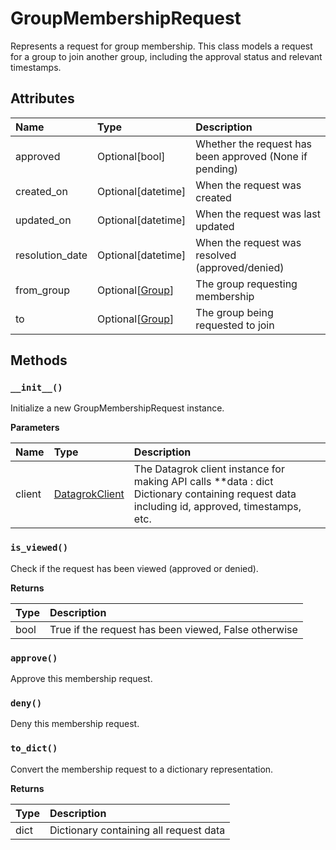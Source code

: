# GroupMembershipRequest

Represents a request for group membership. This class models a request for a group to join another group, including the approval status and relevant timestamps.

## Attributes

| Name | Type | Description |
| :--- | :--- | :---------- |
| approved | Optional[bool] | Whether the request has been approved (None if pending) |
| created_on | Optional[datetime] | When the request was created |
| updated_on | Optional[datetime] | When the request was last updated |
| resolution_date | Optional[datetime] | When the request was resolved (approved/denied) |
| from_group | Optional[[Group](../../group/classes/Group.md)] | The group requesting membership |
| to | Optional[[Group](../../group/classes/Group.md)] | The group being requested to join |

## Methods

### `__init__()`

Initialize a new GroupMembershipRequest instance.

**Parameters**

| Name | Type | Description |
| :--- | :--- | :---------- |
| client | [DatagrokClient](../../datagrok_client/classes/DatagrokClient.md) | The Datagrok client instance for making API calls **data : dict Dictionary containing request data including id, approved, timestamps, etc. |

### `is_viewed()`

Check if the request has been viewed (approved or denied).

**Returns**

| Type | Description |
| :--- | :---------- |
| bool | True if the request has been viewed, False otherwise |

### `approve()`

Approve this membership request.

### `deny()`

Deny this membership request.

### `to_dict()`

Convert the membership request to a dictionary representation.

**Returns**

| Type | Description |
| :--- | :---------- |
| dict | Dictionary containing all request data |

